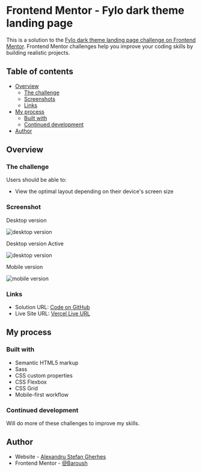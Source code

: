 # Frontend Mentor - Fylo dark theme landing page

This is a solution to the [Fylo dark theme landing page challenge on Frontend Mentor](https://www.frontendmentor.io/challenges/fylo-dark-theme-landing-page-5ca5f2d21e82137ec91a50fd/hub/fylo-dark-theme-landing-page-dklRA_XWs0). Frontend Mentor challenges help you improve your coding skills by building realistic projects.

## Table of contents

- [Overview](#overview)
  - [The challenge](#the-challenge)
  - [Screenshots](#screenshots)
  - [Links](#links)
- [My process](#my-process)
  - [Built with](#built-with)
  - [Continued development](#continued-development)
- [Author](#author)

## Overview

### The challenge

Users should be able to:

- View the optimal layout depending on their device's screen size

### Screenshot

Desktop version

![desktop version](/ss/desktop.png)

Desktop version Active

![desktop version](/ss/desktopActive.png)

Mobile version

![mobile version](/ss/mobile.png)

### Links

- Solution URL: [Code on GitHub](https://github.com/AlexandruStefanGherhes/Fylo-landing-page.git)
- Live Site URL: [Vercel Live URL](https://tip-calculator-app-six-pearl.vercel.app/)

## My process

### Built with

- Semantic HTML5 markup
- Sass
- CSS custom properties
- CSS Flexbox
- CSS Grid
- Mobile-first workflow

### Continued development

Will do more of these challenges to improve my skills.

## Author

- Website - [Alexandru Stefan Gherhes](https://www.frontendmentor.io/profile/Baroush)
- Frontend Mentor - [@Baroush](https://www.frontendmentor.io/profile/Baroush)
